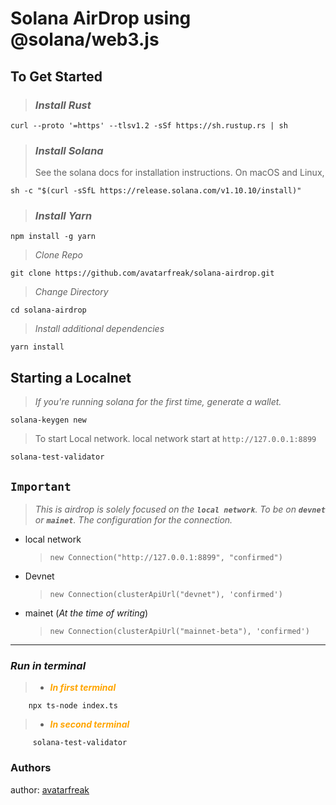 # Solana AirDrop using @solana/web3.js

## To Get Started

> ### _Install Rust_

    curl --proto '=https' --tlsv1.2 -sSf https://sh.rustup.rs | sh

> ### _Install Solana_
>
> See the solana docs for installation instructions. On macOS and Linux,

    sh -c "$(curl -sSfL https://release.solana.com/v1.10.10/install)"

> ### _Install Yarn_

    npm install -g yarn

> _Clone Repo_

    git clone https://github.com/avatarfreak/solana-airdrop.git

> _Change Directory_

    cd solana-airdrop

> _Install additional dependencies_

    yarn install

## Starting a Localnet

> _If you're running solana for the first time, generate a wallet._

    solana-keygen new

> To start Local network. local network start at `http://127.0.0.1:8899`

    solana-test-validator

## `Important`

> _This is airdrop is solely focused on the ***`local network`***. To be on ***`devnet`*** or ***`mainet`***. The configuration for the connection._

- local network
  > `new Connection("http://127.0.0.1:8899", "confirmed")`
- Devnet
  > `new Connection(clusterApiUrl("devnet"), 'confirmed')`
- mainet (_At the time of writing_)

  > `new Connection(clusterApiUrl("mainnet-beta"), 'confirmed')`

---

### **_*Run in terminal*_**

> - <font color="orange">**_In first terminal_**</font>

        npx ts-node index.ts

> - <font color="orange">**_In second terminal_**</font>

         solana-test-validator

### Authors

author: [avatarfreak](https://github.com/avatarfreak)
